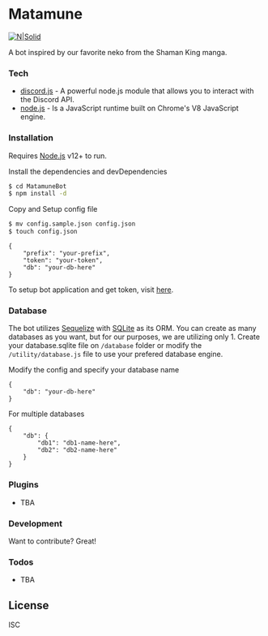 # Matamune

[![N|Solid](https://i.imgur.com/RpLUUV2.jpg)](https://shamanking-project.com/)

A bot inspired by our favorite neko from the Shaman King manga.

### Tech

* [discord.js](https://discord.js.org/) - A powerful node.js module that allows you to interact with the Discord API.
* [node.js](https://nodejs.org/) - Is a JavaScript runtime built on Chrome's V8 JavaScript engine.

### Installation

Requires [Node.js](https://nodejs.org/) v12+ to run.

Install the dependencies and devDependencies

```sh
$ cd MatamuneBot
$ npm install -d
```

Copy and Setup config file

```sh
$ mv config.sample.json config.json
$ touch config.json
```
```
{
	"prefix": "your-prefix",
	"token": "your-token",
	"db": "your-db-here"
}
```

To setup bot application and get token, visit [here](https://discordjs.guide/preparations/setting-up-a-bot-application.html#creating-your-bot).

### Database

The bot utilizes [Sequelize](https://discordjs.guide/sequelize/) with [SQLite](https://www.sqlite.org/) as its ORM. You can create as many databases as you want, but for our purposes, we are utilizing only 1. Create your database.sqlite file on `/database` folder or modify the `/utility/database.js` file to use your prefered database engine.

Modify the config and specify your database name
```
{
	"db": "your-db-here"
}
```
For multiple databases
```
{
	"db": {
		"db1": "db1-name-here",
		"db2": "db2-name-here"
	}
}
```

### Plugins

- TBA


### Development

Want to contribute? Great!

### Todos

 - TBA

License
----

ISC